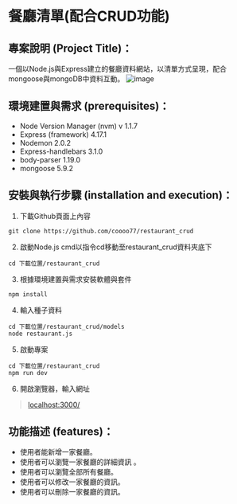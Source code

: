 # 餐廳清單(配合CRUD功能)

## 專案說明 (Project Title)：
一個以Node.js與Express建立的餐廳資料網站，以清單方式呈現，配合mongoose與mongoDB中資料互動。
![image](https://i.imgur.com/sx277ze.png)

## 環境建置與需求 (prerequisites)：
* Node Version Manager (nvm) v 1.1.7
* Express (framework) 4.17.1
* Nodemon 2.0.2
* Express-handlebars 3.1.0
* body-parser 1.19.0
* mongoose 5.9.2

## 安裝與執行步驟 (installation and execution)：
1. 下載Github頁面上內容
```console
git clone https://github.com/coooo77/restaurant_crud
```
2. 啟動Node.js cmd以指令cd移動至restaurant_crud資料夾底下
```console
cd 下載位置/restaurant_crud
```
3. 根據環境建置與需求安裝軟體與套件
```console
npm install
```
4. 輸入種子資料
```console
cd 下載位置/restaurant_crud/models
node restaurant.js
```
5. 啟動專案
```console
cd 下載位置/restaurant_crud
npm run dev
```
6. 開啟瀏覽器，輸入網址
> [localhost:3000/](https://localhost:3000/)

## 功能描述 (features)：
* 使用者能新增一家餐廳。
* 使用者可以瀏覽一家餐廳的詳細資訊 。
* 使用者可以瀏覽全部所有餐廳。
* 使用者可以修改一家餐廳的資訊。
* 使用者可以刪除一家餐廳的資訊。